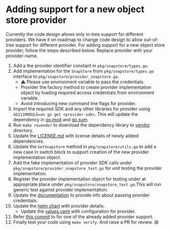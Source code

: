 # Adding support for a new object store provider

 Currently the code design allows only in-tree support for different providers. We have it on roadmap to change code design to allow out-of-tree support for different provider. For adding support for a new object store provider, follow the steps described below. Replace provider with your provider-name.

1. Add a the provider identifier constant in `pkg/snapstore/types.go`.
1. Add implementation for the `SnapStore` from `pkg/snapstore/types.go` interface  to `pkg/snapstore/provider_snapstore.go`.
    - :warning: Please use environment variable to pass the credentials.
    - Provider the factory method to create provider implementation object by loading required access credentials from environment variable.
    - Avoid introducing new command line flags for provider.
1. Import the required SDK and any other libraries for provider using `GO111MODULE=on go get <provider-sdk>`. This will update the dependency in [go.mod](../../go.mod) and [go.sum](../../go.sum).
1. Run `make revendor` to download the dependency library to [vendor](../../vendor) directory.
1. Update the [LICENSE.md](../../LICENSE.md) with license details of newly added dependencies.
1. Update the `GetSnapstore` method in `pkg/snapstore/utils.go` to add a new case in switch block to support creation of the new provider implementation object.
1. Add the fake implementation of provider SDK calls under `pkg/snapstore/provider_snapstore_test.go` for unit testing the provider implementation.
1. Register the provider implementation object for testing under at appropriate place under `pkg/snapstore/snapstore_test.go`.This will run generic test against provider implementation.
1. Update the [documentation](../../doc/usage/getting_started.md#cloud-provider-credentials) to provide info about passing provider credentials.
1. Update the [helm chart](../../chart/etcd-backup-restore) with provider details.
    - Update the [values.yaml](../../chart/etcd-backup-restore/values.yaml) with configuration for provider.
1. Refer [this commit](https://github.com/gardener/etcd-backup-restore/pull/108/commits/9bcd4e0e96f85ce1f356f08c06a2ced293aaf20b) to for one of the already added provider support.
1. Finally test your code using `make verify`. And raise a PR for review. :smile:
